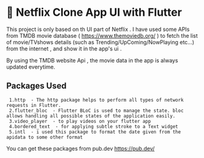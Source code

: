 # 🍿 Netflix Clone App UI with Flutter

This project is only based on th UI part of Netflix . I have used some APIs from TMDB movie database ( https://www.themoviedb.org/ ) to fetch the list of movie/TVshows details (such as Trending/UpComing/NowPlaying etc...) from the internet , and show it in the app's ui .  

By using the TMDB website Api , the movie data in the app is always updated everytime.

## Packages Used
     1.http  - The http package helps to perform all types of network requests in Flutter.
     2.flutter_bloc  - Flutter BLoC is used to manage the state. bloc allows handling all possible states of the application easily.
     3.video_player  - to play videos on your flutter app 
     4.bordered_text  - for applying subtle stroke to a Text widget
     5.intl  - i used this package to format the date given from the apidata to some other format
  
 You can get these packages from pub.dev https://pub.dev/ 
 
